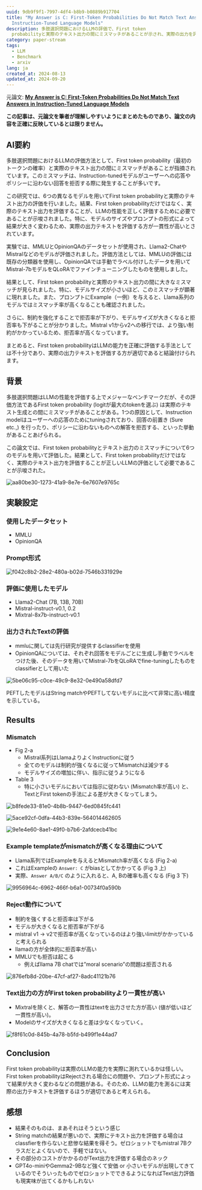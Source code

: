 ```yaml
---
uuid: 9db9f9f1-7997-4df4-b8b9-b0889b917704
title: "My Answer is C: First-Token Probabilities Do Not Match Text Answers in
  Instruction-Tuned Language Models"
description: 多肢選択問題におけるLLMの評価で、First token
  probabilityと実際のテキスト出力の間にミスマッチがあることが示され、実際の出力を評価することが必要であると結論付けられました。特に小さいモデルではミスマッチが顕著で、プロンプト形式やモデルサイズが結果に影響を与えることが確認されました。
category: paper-stream
tags:
  - LLM
  - Benchmark
  - arxiv
lang: ja
created_at: 2024-08-13
updated_at: 2024-09-20
---
```


元論文: **[My Answer is C: First-Token Probabilities Do Not Match Text Answers in Instruction-Tuned Language Models](https://arxiv.org/abs/2402.14499)**

**この記事は、元論文を筆者が理解しやすいようにまとめたものであり、論文の内容を正確に反映しているとは限りません。**

## AI要約

多肢選択問題におけるLLMの評価方法として、First token probability（最初のトークンの確率）と実際のテキスト出力の間にミスマッチがあることが指摘されています。このミスマッチは、Instruction-tunedモデルがユーザーへの応答やポリシーに沿わない回答を拒否する際に発生することが多いです。

この研究では、6つの異なるモデルを用いてFirst token probabilityと実際のテキスト出力の評価を行いました。結果、First token probabilityだけではなく、実際のテキスト出力を評価することが、LLMの性能を正しく評価するために必要であることが示唆されました。特に、モデルのサイズやプロンプトの形式によって結果が大きく変わるため、実際の出力テキストを評価する方が一貫性が高いとされています。

実験では、MMLUとOpinionQAのデータセットが使用され、Llama2-ChatやMistralなどのモデルが評価されました。評価方法としては、MMLUの評価には既存の分類器を使用し、OpinionQAでは手動でラベル付けしたデータを用いてMistral-7bモデルをQLoRAでファインチューニングしたものを使用しました。

結果として、First token probabilityと実際のテキスト出力の間に大きなミスマッチが見られました。特に、モデルサイズが小さいほど、このミスマッチが顕著に現れました。また、プロンプトにExample（一例）を与えると、Llama系列のモデルではミスマッチ率が高くなることも確認されました。

さらに、制約を強化することで拒否率が下がり、モデルサイズが大きくなると拒否率も下がることが分かりました。Mistral v1からv2への移行では、より強い制約がかかっているため、拒否率が高くなっています。

まとめると、First token probabilityはLLMの能力を正確に評価する手法としては不十分であり、実際の出力テキストを評価する方が適切であると結論付けられます。

## 背景

多肢選択問題はLLMの性能を評価する上でメジャーなベンチマークだが、その評価方法であるFirst token probability (logitが最大のtokenを選ぶ) は実際のテキスト生成との間にミスマッチがあることがある。1つの原因として、Instruction modelはユーザーへの応答のためにtuningされており、回答の前置き (Sure etc.,) を行ったり、ポリシーに沿わないものへの解答を拒否する、といった挙動があることあげられる。

この論文では、First token probabilityとテキスト出力のミスマッチについて6つのモデルを用いて評価した。結果として、First token probabilityだけではなく、実際のテキスト出力を評価することが正しいLLMの評価として必要であることが示唆された。

![aa80be30-1273-41a9-8e7e-6e7607e9765c](../public/paperStream/aa80be30-1273-41a9-8e7e-6e7607e9765c.png)

## 実験設定

### 使用したデータセット

- MMLU
- OpinionQA

### Prompt形式

![f042c8b2-28e2-480a-b02d-7546b331929e](../public/paperStream/f042c8b2-28e2-480a-b02d-7546b331929e.png)

### 評価に使用したモデル

- Llama2-Chat (7B, 13B, 70B)
- Mistral-instruct-v0.1, 0.2
- Mixtral-8x7b-instruct-v0.1

### 出力されたTextの評価

- mmluに関しては先行研究が提供するclassifierを使用
- OpinionQAについては、それぞれ回答をモデルごとに生成し手動でラベルをつけた後、そのデータを用いてMistral-7bをQLoRAでfine-tuningしたものをclassifierとして用いた

![5be06c95-c0ce-49c9-8e32-0e490a58dfd7](../public/paperStream/5be06c95-c0ce-49c9-8e32-0e490a58dfd7.png)

PEFTしたモデルはString matchやPEFTしてないモデルに比べて非常に高い精度を示している。

## Results

### Mismatch

- Fig 2-a
  - Mistral系列はLlamaよりよくInstructionに従う
  - 全てのモデルは制約が強くなるに従ってMismatchは減少する
  - モデルサイズの増加に伴い、指示に従うようになる
- Table 3
  - 特に小さいモデルにおいては指示に従わない (Mismatch率が高い) と、TextとFirst tokenの手法による差が大きくなってしまう。

![b8fede33-81e0-4b8b-9447-6ed0845fc441](../public/paperStream/b8fede33-81e0-4b8b-9447-6ed0845fc441.png)

![5ace92cf-0dfa-44b3-839e-564014462605](../public/paperStream/5ace92cf-0dfa-44b3-839e-564014462605.png)

![9e1e4e60-8ae1-49f0-b7b6-2afdcecb41bc](../public/paperStream/9e1e4e60-8ae1-49f0-b7b6-2afdcecb41bc.png)

### Example templateがmismatchが高くなる理由について

- Llama系列ではExampleを与えるとMismatch率が高くなる (Fig 2-a)
- これはExampleの `Answer: C` がbiasとしてかかってる (Fig 3 上)
- 実際、`Answer A/B/C` のように入れると、A, Bの確率も高くなる (Fig 3 下)

![9956964c-6962-466f-b6a1-00734f0a590b](../public/paperStream/9956964c-6962-466f-b6a1-00734f0a590b.png)

### Reject動作について

- 制約を強くすると拒否率は下がる
- モデルが大きくなると拒否率が下がる
- mistral v1 → v2で拒否率が高くなっているのはより強いlimitがかかっていると考えられる
- llamaの方が全体的に拒否率が高い
- MMLUでも拒否は起こる
  - 例えばllama 7B chatでは”moral scenario”の問題は拒否される

![876efb8d-20be-47cf-af27-8adc41121b76](../public/paperStream/876efb8d-20be-47cf-af27-8adc41121b76.png)

### Text出力の方がFirst token probabilityより一貫性が高い

- Mixtralを除くと、解答の一貫性はtextを出力させた方が高い (値が低いほど一貫性が高い)。
- Modelのサイズが大きくなると差は少なくなっていく。

![f8f61c0d-845b-4a78-b5fd-b499f1e44ad7](../public/paperStream/f8f61c0d-845b-4a78-b5fd-b499f1e44ad7.png)

## Conclusion

First token probabilityは実際のLLMの能力を実際に測れているかは怪しい。First token probabilityはRejectされる場合にの問題や、プロンプト形式によって結果が大きく変わるなどの問題がある。そのため、LLMの能力を測るには実際の出力テキストを評価するほうが適切であると考えられる。

## 感想

- 結果そのものは、まあそれはそうという感じ
- String matchの結果が悪いので、実際にテキスト出力を評価する場合はclassfierを作らないと悲惨な結果を得そう。ゼロショットでもmistral 7Bクラスだとよくないので、手軽ではない。
- その部分のコストがかかるのがText出力を評価する場合のネック
- GPT4o-miniやGemma2-9Bなど強くて安価 or 小さいモデルが出現してきているのでそういったものでゼロショットでできるようになればText出力評価も現実味が出てくるかもしれない
